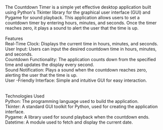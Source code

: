 The Countdown Timer is a simple yet effective desktop application built using Python's Tkinter library for the graphical user interface (GUI) and Pygame for sound playback. This application allows users to set a countdown timer by entering hours, minutes, and seconds. Once the timer reaches zero, it plays a sound to alert the user that the time is up.
<br>
<br>
Features
<br>
Real-Time Clock: Displays the current time in hours, minutes, and seconds.<br>
User Input: Users can input the desired countdown time in hours, minutes, and seconds.<br>
Countdown Functionality: The application counts down from the specified time and updates the display every second.<br>
Sound Notification: Plays a sound when the countdown reaches zero, alerting the user that the time is up.<br>
User -Friendly Interface: Simple and intuitive GUI for easy interaction.<br>
<br><br>
Technologies Used<br>
Python: The programming language used to build the application.<br>
Tkinter: A standard GUI toolkit for Python, used for creating the application interface.<br>
Pygame: A library used for sound playback when the countdown ends.<br>
Datetime: A module used to fetch and display the current date.<br>
